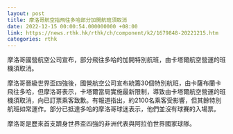 ```yaml
---
layout: post
title: 摩洛哥航空指飛往多哈部分加開航班須取消
date: 2022-12-15 00:00:54.000000000 +08:00
link: https://news.rthk.hk/rthk/ch/component/k2/1679848-20221215.htm
categories: rthk
---
```


摩洛哥國營航空公司宣布，部分飛往多哈的加開特別航班，由卡塔爾航空營運的班機須取消。

摩洛哥晉級世界盃四強後，國營航空公司宣布統籌30個特別航班，由卡薩布蘭卡飛往多哈，但摩洛哥表示，卡塔爾當局實施最新限制，導致由卡塔爾航空營運的班機須取消，向已訂票乘客致歉。有報道指出，約2100名乘客受影響，但其餘特別航班如常運作。部分已抵達多哈的摩洛哥球迷表示，他們並沒有球賽的入場票。

摩洛哥是歷來首支躋身世界盃四強的非洲代表與阿拉伯世界國家球隊。
